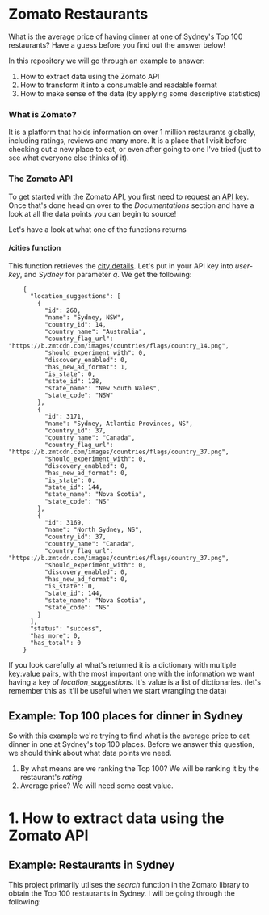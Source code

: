 
# Zomato Restaurants
What is the average price of having dinner at one of Sydney's Top 100 restaurants? Have a guess before you find out the answer below!

In this repository we will go through an example to answer:
1. How to extract data using the Zomato API
2. How to transform it into a consumable and readable format
3. How to make sense of the data (by applying some descriptive statistics)

### What is Zomato?
It is a platform that holds information on over 1 million restaurants globally, including ratings, reviews and many more. It is a place that I visit before checking out a new place to eat, or even after going to one I've tried (just to see what everyone else thinks of it).

### The Zomato API
To get started with the Zomato API, you first need to [request an API key](https://developers.zomato.com/api?lang=id). Once that's done head on over to the _Documentations_ section and have a look at all the data points you can begin to source!

Let's have a look at what one of the functions returns

#### /cities function
This function retrieves the [city details](https://developers.zomato.com/documentation#!/common/cities). Let's put in your API key into _user-key_, and *Sydney* for parameter _q_. We get the following:

        {
          "location_suggestions": [
            {
              "id": 260,
              "name": "Sydney, NSW",
              "country_id": 14,
              "country_name": "Australia",
              "country_flag_url": "https://b.zmtcdn.com/images/countries/flags/country_14.png",
              "should_experiment_with": 0,
              "discovery_enabled": 0,
              "has_new_ad_format": 1,
              "is_state": 0,
              "state_id": 128,
              "state_name": "New South Wales",
              "state_code": "NSW"
            },
            {
              "id": 3171,
              "name": "Sydney, Atlantic Provinces, NS",
              "country_id": 37,
              "country_name": "Canada",
              "country_flag_url": "https://b.zmtcdn.com/images/countries/flags/country_37.png",
              "should_experiment_with": 0,
              "discovery_enabled": 0,
              "has_new_ad_format": 0,
              "is_state": 0,
              "state_id": 144,
              "state_name": "Nova Scotia",
              "state_code": "NS"
            },
            {
              "id": 3169,
              "name": "North Sydney, NS",
              "country_id": 37,
              "country_name": "Canada",
              "country_flag_url": "https://b.zmtcdn.com/images/countries/flags/country_37.png",
              "should_experiment_with": 0,
              "discovery_enabled": 0,
              "has_new_ad_format": 0,
              "is_state": 0,
              "state_id": 144,
              "state_name": "Nova Scotia",
              "state_code": "NS"
            }
          ],
          "status": "success",
          "has_more": 0,
          "has_total": 0
        }
        
If you look carefully at what's returned it is a dictionary with multiple key:value pairs, with the most important one with the information we want having a key of _location_suggestions_. It's value is a list of dictionaries. (let's remember this as it'll be useful when we start wrangling the data)

## Example: Top 100 places for dinner in Sydney
So with this example we're trying to find what is the average price to eat dinner in one at Sydney's top 100 places. Before we answer this question, we should think about what data points we need.
1. By what means are we ranking the Top 100? We will be ranking it by the restaurant's _rating_
2. Average price? We will need some cost value.

# 1. How to extract data using the Zomato API
## 

## Example: Restaurants in Sydney
This project primarily utlises the _search_ function in the Zomato library to obtain the Top 100 restaurants in Sydney. I will be going through the following:
